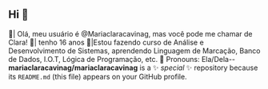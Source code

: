 ## Hi 👋

👋| Olá, meu usuário é @Mariaclaracavinag, mas você pode me chamar de Clara!
📸| tenho 16 anos 
🎀|Estou fazendo curso de Análise e Desenvolvimento de Sistemas, aprendendo Linguagem de Marcação, Banco de Dados, I.O.T, Lógica de Programação, etc.
💐 Pronouns: Ela/Dela--
**mariaclaracavinag/mariaclaracavinag** is a ✨ _special_ ✨ repository because its `README.md` (this file) appears on your GitHub profile.


